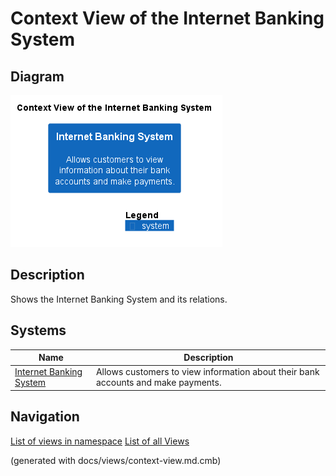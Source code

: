# Context View of the Internet Banking System

## Diagram
![Context View of the Internet Banking System](../../../mybank/digital-banking/internet-banking-system/context-view.png)

## Description
Shows the Internet Banking System and its relations.
## Systems
| Name | Description |
|---|---|
| [Internet Banking System](../../../mybank/digital-banking/internet-banking-system/internet-banking-system.md) | Allows customers to view information about their bank accounts and make payments. |


## Navigation
[List of views in namespace](./views-in-namespace.md)
[List of all Views](../../../views.md)

(generated with docs/views/context-view.md.cmb)
